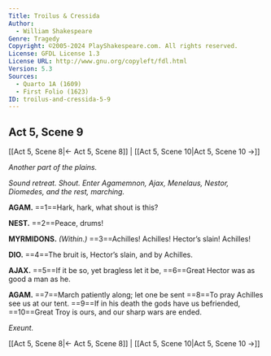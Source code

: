 ```yaml
---
Title: Troilus & Cressida
Author: 
  - William Shakespeare
Genre: Tragedy
Copyright: ©2005-2024 PlayShakespeare.com. All rights reserved.
License: GFDL License 1.3
License URL: http://www.gnu.org/copyleft/fdl.html
Version: 5.3
Sources:
  - Quarto 1A (1609)
  - First Folio (1623)
ID: troilus-and-cressida-5-9
---
```


## Act 5, Scene 9
[[Act 5, Scene 8|← Act 5, Scene 8]] | [[Act 5, Scene 10|Act 5, Scene 10 →]]

*Another part of the plains.*

*Sound retreat. Shout. Enter Agamemnon, Ajax, Menelaus, Nestor, Diomedes, and the rest, marching.*

**AGAM.**
==1==Hark, hark, what shout is this?

**NEST.**
==2==Peace, drums!

**MYRMIDONS.**
*(Within.)*
==3==Achilles! Achilles! Hector’s slain! Achilles!

**DIO.**
==4==The bruit is, Hector’s slain, and by Achilles.

**AJAX.**
==5==If it be so, yet bragless let it be,
==6==Great Hector was as good a man as he.

**AGAM.**
==7==March patiently along; let one be sent
==8==To pray Achilles see us at our tent.
==9==If in his death the gods have us befriended,
==10==Great Troy is ours, and our sharp wars are ended.

*Exeunt.*

[[Act 5, Scene 8|← Act 5, Scene 8]] | [[Act 5, Scene 10|Act 5, Scene 10 →]]